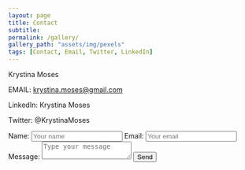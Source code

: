 ```yaml
---
layout: page
title: Contact
subtitle:
permalink: /gallery/
gallery_path: "assets/img/pexels"
tags: [Contact, Email, Twitter, LinkedIn]
---
```


Krystina Moses

EMAIL: krystina.moses@gmail.com

LinkedIn: Krystina Moses

Twitter: @KrystinaMoses

<body>
        <form name="input" method="POST" action="https://formspree.io/f/xleobgqn">
                Name: <input type="text" name="Name" placeholder="Your name">
                Email: <input type="email" name="_replyto" placeholder="Your email">
                Message: <textarea name="message"placeholder="Type your message"></textarea>
                        <input type="submit" value="Send">
        </form>
</body>
